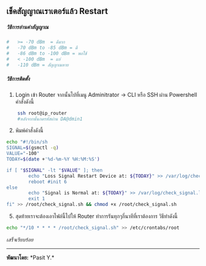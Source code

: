 ## **เช็คสัญญาณเราเตอร์แล้ว Restart**
##### วิธีการอ่านค่าสัญญาณ
```bash
#   >= -70 dBm	= ดีมาก
#   -70 dBm to -85 dBm = ดี
#   -86 dBm to -100 dBm = พอใช้
#   < -100 dBm	= แย่
#   -110 dBm = สัญญาณหาย
```
##### วิธีการติดตั้ง
1. Login เข้า Router จากนั้นไปที่เมนู Adminitrator -> CLI หรือ SSH ผ่าน Powershell คำสั่งดังนี้
```bash
	ssh root@ip_router
	#หลังจากนั้นกดรหัสผ่าน DA@dmin1
```
2. พิมพ์คำสั่งดังนี้
```bash
echo "#!/bin/sh
SIGNAL=$(gsmctl -q)
VALUE="-100"
TODAY=$(date +'%d-%m-%Y %H:%M:%S')

if [ "$SIGNAL" -lt "$VALUE" ]; then
        echo "Loss Signal Restart Device at: ${TODAY}" >> /var/log/check_signal.log
        reboot #init 6
else
        echo "Signal is Normal at: ${TODAY}" >> /var/log/check_signal.log
        exit 1
fi" >> /root/check_signal.sh && chmod +x /root/check_signal.sh
```
5. สุดท้ายเราจะต้องเอาไฟล์นี้ไปให้ Router ทำการรันทุกๆกี่นาทีที่เราต้องการ วิธีทำดังนี้
```bash
echo "*/10 * * * * /root/check_signal.sh" >> /etc/crontabs/root
```
*เสร็จเรียบร้อย*
<hr>
<b>พัฒนาโดย:</b> *Pasit Y.*
